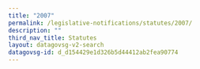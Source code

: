 ```yaml
---
title: "2007"
permalink: /legislative-notifications/statutes/2007/
description: ""
third_nav_title: Statutes
layout: datagovsg-v2-search
datagovsg-id: d_d154429e1d326b5d44412ab2fea90774
---
```

